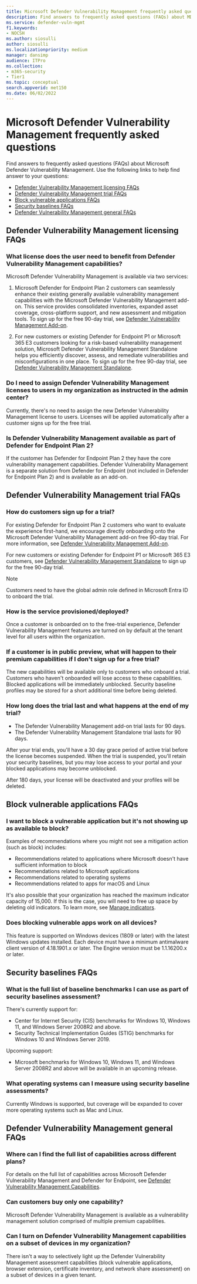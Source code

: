 ```yaml
---
title: Microsoft Defender Vulnerability Management frequently asked questions
description: Find answers to frequently asked questions (FAQs) about MDVM
ms.service: defender-vuln-mgmt
f1.keywords:
- NOCSH
ms.author: siosulli
author: siosulli
ms.localizationpriority: medium
manager: dansimp
audience: ITPro
ms.collection: 
- m365-security
- Tier1
ms.topic: conceptual
search.appverid: met150
ms.date: 06/02/2022
---
```


# Microsoft Defender Vulnerability Management frequently asked questions

Find answers to frequently asked questions (FAQs) about Microsoft Defender Vulnerability Management. Use the following links to help find answer to your questions:

- [Defender Vulnerability Management licensing FAQs](#defender-vulnerability-management-licensing-faqs)
- [Defender Vulnerability Management trial FAQs](#defender-vulnerability-management-licensing-faqs)
- [Block vulnerable applications FAQs](#block-vulnerable-applications-faqs)
- [Security baselines FAQs](#security-baselines-faqs)
- [Defender Vulnerability Management general FAQs](#defender-vulnerability-management-general-faqs)

## Defender Vulnerability Management licensing FAQs

### What license does the user need to benefit from Defender Vulnerability Management capabilities?

Microsoft Defender Vulnerability Management is available via two services:

1. Microsoft Defender for Endpoint Plan 2 customers can seamlessly enhance their existing generally available vulnerability management capabilities with the Microsoft Defender Vulnerability Management add-on. This service provides consolidated inventories, expanded asset coverage, cross-platform support, and new assessment and mitigation tools. To sign up for the free 90-day trial, see [Defender Vulnerability Management Add-on](/microsoft-365/security/defender-vulnerability-management/get-defender-vulnerability-management#try-defender-vulnerability-management-add-on-trial-for-defender-for-endpoint-plan-2-customers).

2. For new customers or existing Defender for Endpoint P1 or Microsoft 365 E3 customers looking for a risk-based vulnerability management solution, Microsoft Defender Vulnerability Management Standalone helps you efficiently discover, assess, and remediate vulnerabilities and misconfigurations in one place. To sign up for the free 90-day trial, see [Defender Vulnerability Management Standalone](/microsoft-365/security/defender-vulnerability-management/get-defender-vulnerability-management#try-defender-vulnerability-management-standalone).

### Do I need to assign Defender Vulnerability Management licenses to users in my organization as instructed in the admin center?

Currently, there's no need to assign the new Defender Vulnerability Management license to users. Licenses will be applied automatically after a customer signs up for the free trial.

### Is Defender Vulnerability Management available as part of Defender for Endpoint Plan 2?

If the customer has Defender for Endpoint Plan 2 they have the core vulnerability management capabilities. Defender Vulnerability Management is a separate solution from Defender for Endpoint (not included in Defender for Endpoint Plan 2) and is available as an add-on.

## Defender Vulnerability Management trial FAQs

### How do customers sign up for a trial?

For existing Defender for Endpoint Plan 2 customers who want to evaluate the experience first-hand, we encourage directly onboarding onto the Microsoft Defender Vulnerability Management add-on free 90-day trial. For more information, see [Defender Vulnerability Management Add-on](/microsoft-365/security/defender-vulnerability-management/get-defender-vulnerability-management#try-defender-vulnerability-management-add-on-trial-for-defender-for-endpoint-plan-2-customers).

For new customers or existing Defender for Endpoint P1 or Microsoft 365 E3 customers, see [Defender Vulnerability Management Standalone](/microsoft-365/security/defender-vulnerability-management/get-defender-vulnerability-management#try-defender-vulnerability-management-standalone) to sign up for the free 90-day trial.

> [!NOTE]
> Customers need to have the global admin role defined in Microsoft Entra ID to onboard the trial.

### How is the service provisioned/deployed?

Once a customer is onboarded on to the free-trial experience, Defender Vulnerability Management features are turned on by default at the tenant level for all users within the organization.

### If a customer is in public preview, what will happen to their premium capabilities if I don't sign up for a free trial?

The new capabilities will be available only to customers who onboard a trial. Customers who haven't onboarded will lose access to these capabilities. Blocked applications will be immediately unblocked. Security baseline profiles may be stored for a short additional time before being deleted.

### How long does the trial last and what happens at the end of my trial?

- The Defender Vulnerability Management add-on trial lasts for 90 days.
- The Defender Vulnerability Management Standalone trial lasts for 90 days.

After your trial ends, you'll have a 30 day grace period of active trial before the license becomes suspended. When the trial is suspended, you'll retain your security baselines, but you may lose access to your portal and your blocked applications may become unblocked.

After 180 days, your license will be deactivated and your profiles will be deleted.

## Block vulnerable applications FAQs

### I want to block a vulnerable application but it's not showing up as available to block?

Examples of recommendations where you might not see a mitigation action (such as block) includes:

- Recommendations related to applications where Microsoft doesn't have sufficient information to block
- Recommendations related to Microsoft applications
- Recommendations related to operating systems
- Recommendations related to apps for macOS and Linux

It's also possible that your organization has reached the maximum indicator capacity of 15,000. If this is the case, you will need to free up space by deleting old indicators. To learn more, see [Manage indicators](/defender-endpoint/indicator-manage).

### Does blocking vulnerable apps work on all devices?

This feature is supported on Windows devices (1809 or later) with the latest Windows updates installed. Each device must have a minimum antimalware client version of 4.18.1901.x or later. The Engine version must be 1.1.16200.x or later.

## Security baselines FAQs

### What is the full list of baseline benchmarks I can use as part of security baselines assessment?

There's currently support for:

- Center for Internet Security (CIS) benchmarks for Windows 10, Windows 11, and Windows Server 2008R2 and above.
- Security Technical Implementation Guides (STIG) benchmarks for Windows 10 and Windows Server 2019.

Upcoming support:

- Microsoft benchmarks for Windows 10, Windows 11, and Windows Server 2008R2 and above will be available in an upcoming release.

### What operating systems can I measure using security baseline assessments?

Currently Windows is supported, but coverage will be expanded to cover more operating systems such as Mac and Linux.

## Defender Vulnerability Management general FAQs

### Where can I find the full list of capabilities across different plans?

For details on the full list of capabilities across Microsoft Defender Vulnerability Management and Defender for Endpoint, see [Defender Vulnerability Management Capabilities](defender-vulnerability-management-capabilities.md).

### Can customers buy only one capability?

Microsoft Defender Vulnerability Management is available as a vulnerability management solution comprised of multiple premium capabilities.

### Can I turn on Defender Vulnerability Management capabilities on a subset of devices in my organization?

There isn't a way to selectively light up the Defender Vulnerability Management assessment capabilities (block vulnerable applications, browser extension, certificate inventory, and network share assessment) on a subset of devices in a given tenant.
